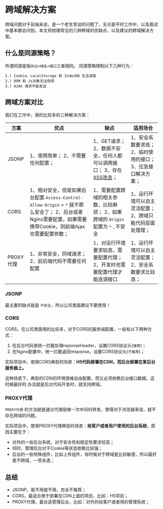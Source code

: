 
# 跨域解决方案

跨域问题对于前端来说，是一个老生常谈的问题了，无论是平时工作中，以及面试中基本都会问到。本文将梳理常见的几种跨域的优缺点，以及建议的跨域解决方案。

## 什么是同源策略？
所谓同源是指`协议+域名+端口`三者相同。
同源策略限制以下几种行为：

```
1.) Cookie、LocalStorage 和 IndexDB 无法读取
2.) DOM 和 Js对象无法获得
3.) AJAX 请求不能发送
```

## 跨域方案对比

我们在工作中，用的比较多的三种解决方案：

| 方案      | 优点                                                         | 缺点                                                         | 适用场合                                                     |
| --------- | ------------------------------------------------------------ | ------------------------------------------------------------ | ------------------------------------------------------------ |
| JSONP     | 1、使用简单； 2、不需要任何配置；                            | 1、GET请求； 2、数据不安全，任何人都可以调用接口； 3、存在[XSS攻击](http://blog.knownsec.com/2015/03/jsonp_security_technic/)； | 1、安全系数要求低； 2、临时使用的接口； 3、应急接口解决方案； |
| CORS      | 1、相对安全，但是如果后台配置 `Access-Control-Allow-Origin` = `*` 就不那么安全了； 2、后台或者Nginx需要配置，如果需要携带Cookie，则前端Ajax也需要配置参数； | 1、需要配置跨域的相关参数，比较麻烦； 2、如果跨域的 `Origin` 配置为 `*` , 不安全 | 1、运行环境可以自主灵活配置； 2、跨域只能代码层面处理理；    |
| PROXY代理 | 1、非常安全，同域请求； 2、前后端代码不需要任何配置          | 1、对运行环境要求较高，需要配置代理； 2、开发时也需要配置代理才能连调接口 | 1、运行环境可以自主灵活配置； 2、安全系数要求比较高；        |

### JSONP

最主要的缺点就是 `不安全`，所以公司里面建议不要使用！

### CORS

CORS，在公司里面用的比较多，对于CORS的服务端配置，一般有以下两种方式：

1. 在后台代码里统一拦截处理reponseHeader，设置CORS协议头(`推荐`)；
2. 在Nginx配置中，统一拦截返回response，设置CORS协议头(`不推荐`)；

实际项目中，使用CORS典型的场景：**H5代码部署在CDN，而后台部署在某后台服务器上。**

这种场景下，典型的CDN的环境很难自由配置，而又必须依赖后台接口数据，这时候最好的 办法就是后台代码开发时，就支持跨域。

### PROXY代理

`PROXY代理` 的方法就是通过代理层做一次中间的转发，使得对于浏览器来说，就不存在跨域的问题。

实际项目中，使用PROXY代理典型的场景：**给客户或者用户使用的后台系统**，原因主要在于：

- 对外的一些后台系统，对于安全性和稳定性要求较高；
- 同时，管理后台对于Cookie等状态依赖比较强；
- 后台的一些特殊组件，比如上传组件，有时候对于跨域是比较敏感，所以最好是不跨域，一劳永逸；

## 总结

- JSONP，能不用就不用，完全不推荐；
- CORS，最适合用于部署在CDN上面的项目，比如：H5项目；
- PROXY代理，最合适管理后台，比如：对外的给客户或者用的管理系统；